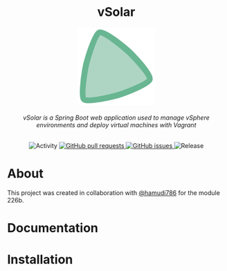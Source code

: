 <div align="center"><h1>vSolar</h1></div>

<div align="center">
  <img width="180px" src="./assets/vSolar-icon.svg" />
</div>

<br>

<div align="center"><i>vSolar is a Spring Boot web application used to manage vSphere environments and deploy virtual machines with Vagrant</i></div>

<br>

<p align="center">
  <img src="https://img.shields.io/github/commit-activity/m/jvankocherhans/vSolar?include_prereleases&style=for-the-badge" alt="Activity">  
  <a href="https://github.com/jvankocherhans/vSolar/pulls">
    <img alt="GitHub pull requests" src="https://img.shields.io/github/issues-pr/jvankocherhans/vSolar?style=for-the-badge">
  </a>
  <a href="https://github.com/jvankocherhans/vSolar/issues">
    <img alt="GitHub issues" src="https://img.shields.io/github/issues/jvankocherhans/vSolar?style=for-the-badge">
  </a>
  <img src="https://img.shields.io/github/v/release/jvankocherhans/vSolar?include_prereleases&style=for-the-badge" alt="Release">
</p>

# About

This project was created in collaboration with [@hamudi786](https://github.com/hamudi786) for the module 226b.

# Documentation

# Installation
